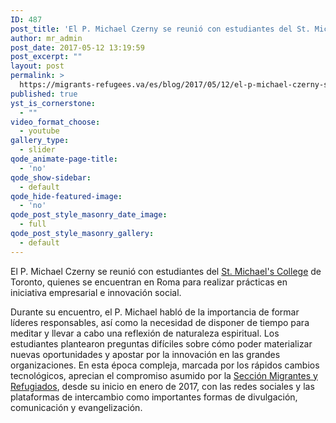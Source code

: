 ```yaml
---
ID: 487
post_title: 'El P. Michael Czerny se reunió con estudiantes del St. Michael&#8217;s College de Toronto'
author: mr_admin
post_date: 2017-05-12 13:19:59
post_excerpt: ""
layout: post
permalink: >
  https://migrants-refugees.va/es/blog/2017/05/12/el-p-michael-czerny-se-reunio-con-estudiantes-del-st-michaels-college-de-toronto/
published: true
yst_is_cornerstone:
  - ""
video_format_choose:
  - youtube
gallery_type:
  - slider
qode_animate-page-title:
  - 'no'
qode_show-sidebar:
  - default
qode_hide-featured-image:
  - 'no'
qode_post_style_masonry_date_image:
  - full
qode_post_style_masonry_gallery:
  - default
---
```

<span style="font-weight: 400;">El P. Michael Czerny se reunió con estudiantes del </span><a href="https://stmikes.utoronto.ca/"><span style="font-weight: 400;">St. Michael's College</span></a><span style="font-weight: 400;"> de Toronto, quienes se encuentran en Roma para realizar prácticas en iniciativa empresarial e innovación social.</span>

<span style="font-weight: 400;">Durante su encuentro, el P. Michael habló de la importancia de formar líderes responsables, así como la necesidad de disponer de tiempo para meditar y llevar a cabo una reflexión de naturaleza espiritual. Los estudiantes plantearon preguntas difíciles sobre cómo poder materializar nuevas oportunidades y apostar por la innovación en las grandes organizaciones. En esta época compleja, marcada por los rápidos cambios tecnológicos, aprecian el compromiso asumido por la <a href="https://www.facebook.com/MandRSection/">Sección Migrantes y Refugiados</a>, desde su inicio en enero de 2017, con las redes sociales y las plataformas de intercambio como importantes formas de divulgación, comunicación y evangelización.</span>